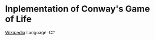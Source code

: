 # Inplementation of Conway's Game of Life
[Wikipedia](https://en.wikipedia.org/wiki/Conway%27s_Game_of_Life)
Language: C#
